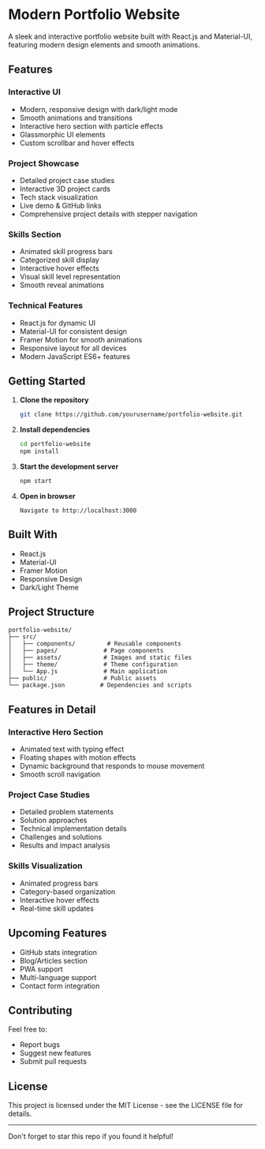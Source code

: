 # Modern Portfolio Website 

A sleek and interactive portfolio website built with React.js and Material-UI, featuring modern design elements and smooth animations.

## Features

### Interactive UI
- Modern, responsive design with dark/light mode
- Smooth animations and transitions
- Interactive hero section with particle effects
- Glassmorphic UI elements
- Custom scrollbar and hover effects

### Project Showcase
- Detailed project case studies
- Interactive 3D project cards
- Tech stack visualization
- Live demo & GitHub links
- Comprehensive project details with stepper navigation

### Skills Section
- Animated skill progress bars
- Categorized skill display
- Interactive hover effects
- Visual skill level representation
- Smooth reveal animations

### Technical Features
- React.js for dynamic UI
- Material-UI for consistent design
- Framer Motion for smooth animations
- Responsive layout for all devices
- Modern JavaScript ES6+ features

## Getting Started

1. **Clone the repository**
   ```bash
   git clone https://github.com/yourusername/portfolio-website.git
   ```

2. **Install dependencies**
   ```bash
   cd portfolio-website
   npm install
   ```

3. **Start the development server**
   ```bash
   npm start
   ```

4. **Open in browser**
   ```
   Navigate to http://localhost:3000
   ```

## Built With
- React.js
- Material-UI
- Framer Motion
- Responsive Design
- Dark/Light Theme

## Project Structure
```
portfolio-website/
├── src/
│   ├── components/         # Reusable components
│   ├── pages/             # Page components
│   ├── assets/            # Images and static files
│   ├── theme/             # Theme configuration
│   └── App.js             # Main application
├── public/                # Public assets
└── package.json          # Dependencies and scripts
```

## Features in Detail

### Interactive Hero Section
- Animated text with typing effect
- Floating shapes with motion effects
- Dynamic background that responds to mouse movement
- Smooth scroll navigation

### Project Case Studies
- Detailed problem statements
- Solution approaches
- Technical implementation details
- Challenges and solutions
- Results and impact analysis

### Skills Visualization
- Animated progress bars
- Category-based organization
- Interactive hover effects
- Real-time skill updates

## Upcoming Features
- GitHub stats integration
- Blog/Articles section
- PWA support
- Multi-language support
- Contact form integration

## Contributing
Feel free to:
- Report bugs
- Suggest new features
- Submit pull requests

## License
This project is licensed under the MIT License - see the LICENSE file for details.

---
 Don't forget to star this repo if you found it helpful!
